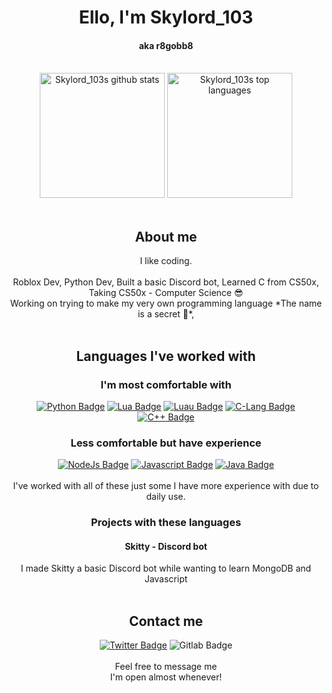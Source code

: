 <h1 align="center">Ello, I'm Skylord_103</h1>
<h4 align="center">aka r8gobb8</h4>
<br>
<section align="center">
    <img alt="Skylord_103s github stats" height="200" src="https://github-readme-stats-r8gobb8.vercel.app/api?username=skylord-103&include_all_commits=true&show_icons=true&theme=codeSTACKr&card_width=400&custom_title=My%20Wonderful%20Stats" />
    <img alt="Skylord_103s top languages" height="200" src="https://github-readme-stats-r8gobb8.vercel.app/api/top-langs/?username=skylord-103&theme=codeSTACKr&langs_count=8&layout=compact&card_width=350&hide=c%23" />
</section>
<br>
<h2 align="center">About me</h2>
<section align="center">
I like coding.

<br>
<br>
Roblox Dev,
Python Dev,
Built a basic Discord bot,
Learned C from CS50x,
Taking CS50x - Computer Science 😎<br>
Working on trying to make my very own programming language *The name is a secret 🤫*,
</section>
<br>
<h2 align="center">Languages I've worked with</h2>
<section align="center">
    <h3 align="center">I'm most comfortable with</h3>
    <a href="https://python.org/"><img alt="Python Badge" src="https://img.shields.io/badge/python-3670A0?style=for-the-badge&logo=python&logoColor=ffdd54"/></a>
    <a href="https://lua.org/"><img alt="Lua Badge" src="https://img.shields.io/badge/lua-2C2D72?style=for-the-badge&logo=lua&logoColor=ffffff"/></a>
    <a href="https://luau-lang.org/"><img alt="Luau Badge" src="https://img.shields.io/badge/luau-2C2D72?style=for-the-badge&logo=lua&logoColor=ffffff"/></a>
    <a href="https://github.com/SkyLord-103"><img alt="C-Lang Badge" src="https://img.shields.io/badge/c-%2300599C.svg?style=for-the-badge&logo=c&logoColor=white"/></a>
    <a href="https://github.com/SkyLord-103"><img alt="C++ Badge" src="https://img.shields.io/badge/C%2B%2B-%2300599C.svg?style=for-the-badge&logo=c%2B%2B&logoColor=white"/></a>
    <br>
    <h3 align="center">Less comfortable but have experience</h3>
    <a href="https://nodejs.org/"><img alt="NodeJs Badge" src="https://img.shields.io/badge/node.js-6DA55F?style=for-the-badge&logo=node.js&logoColor=white"/></a>
    <a href="https://nodejs.org/"><img alt="Javascript Badge" src="https://img.shields.io/badge/javascript-323330?style=for-the-badge&logo=javascript&logoColor=F7DF1E"/></a>
    <a href="https://oracle.com/"><img alt="Java Badge" src="https://img.shields.io/badge/java-%23ED8B00?style=for-the-badge&logo=openjdk&logoColor=white"/></a>
    <br><br>
    I've worked with all of these just some I have more experience with due to daily use.
    <br>
    <h3>Projects with these languages</h3>
    <h4>Skitty - Discord bot</h4>
    I made Skitty a basic Discord bot while wanting to learn MongoDB and Javascript
    
</section>
<br>
<h2 align="center">Contact me</h2>
<section align="center">
    <a href="https://twitter.com/r8gobb8/"><img alt="Twitter Badge" src="https://img.shields.io/badge/%40r8gobb8-blue?style=for-the-badge&logo=twitter&logoColor=%23ffffff&link=https%3A%2F%2Ftwitter.com%2Fr8gobb8"></a>
    <img alt="Gitlab Badge" src="https://img.shields.io/badge/%40r8gobb8-orange?style=for-the-badge&logo=gitlab&logoColor=%23ffffff&color=%23f4622e&link=https%3A%2F%2Fgitlab.com%2Fr8gobb8">
    <br><br>
    Feel free to message me<br>I'm open almost whenever!
</section>
